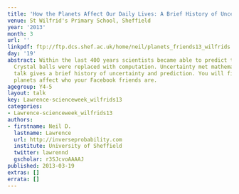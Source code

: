 ```yaml
---
title: 'How the Planets Affect Our Daily Lives: A Brief History of Uncertainty'
venue: St Wilfrid's Primary School, Sheffield
year: '2013'
month: 3
url: ''
linkpdf: ftp://ftp.dcs.shef.ac.uk/home/neil/planets_friends13_wilfrids.pdf
day: '19'
abstract: Within the last 400 years scientists became able to predict the future.
  Crystal balls were replaced with computation. Uncertainty met mathematics. This
  talk gives a brief history of uncertainty and prediction. You will find out how
  planets affect who your Facebook friends are.
agegroup: Y4-5
layout: talk
key: Lawrence-scienceweek_wilfrids13
categories:
- Lawrence-scienceweek_wilfrids13
authors:
- firstname: Neil D.
  lastname: Lawrence
  url: http://inverseprobability.com
  institute: University of Sheffield
  twitter: lawrennd
  gscholar: r3SJcvoAAAAJ
published: 2013-03-19
extras: []
errata: []
---
```

